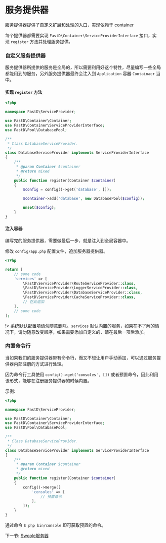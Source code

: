 # 服务提供器

服务提供器提供了自定义扩展和处理的入口，实现依赖于 [container](https://github.com/JanHuang/container)

每个提供器都需要实现 `FastD\Container\ServiceProviderInterface` 接口，实现 `register` 方法并处理服务提供。

### 自定义服务提供器

服务提供器所提供的服务是全局的，所以需要利用好这个特性，尽量编写一些全局都能用到的服务，另外服务提供器最终会注入到 `Application` 容器 `Containaer` 当中。

#### 实现 `register` 方法

```php
<?php

namespace FastD\ServiceProvider;

use FastD\Container\Container;
use FastD\Container\ServiceProviderInterface;
use FastD\Pool\DatabasePool;

/**
 * Class DatabaseServiceProvider.
 */
class DatabaseServiceProvider implements ServiceProviderInterface
{
    /**
     * @param Container $container
     * @return mixed
     */
    public function register(Container $container)
    {
        $config = config()->get('database', []);

        $container->add('database', new DatabasePool($config));

        unset($config);
    }
}
```

#### 注入容器

编写完的服务提供器，需要做最后一步，就是注入到全局容器中。

修改 `config/app.php` 配置文件，追加服务器提供器。

```php
<?Php

return [
    // some code
    'services' => [
        \FastD\ServiceProvider\RouteServiceProvider::class,
        \FastD\ServiceProvider\LoggerServiceProvider::class,
        \FastD\ServiceProvider\DatabaseServiceProvider::class,
        \FastD\ServiceProvider\CacheServiceProvider::class,
        // 在此追加        
    ],
    // some code
];
```

!> 系统默认配置项请勿随意删除。`services` 默认内置的服务，如果在不了解的情况下，请勿随意改变顺序，如果需要添加自定义的，请在最后一项后添加。

### 内置命令行

当如果我们的服务提供器带有命令行，而又不想让用户手动添加，可以通过服务提供器内部注册的方式进行处理。

因为命令行工具使用 `config()->get('consoles', [])` 或者预置命令，因此利用该形式，能够在注册服务提供器的时候内置。

示例:

```php
<?php

namespace FastD\ServiceProvider;

use FastD\Container\Container;
use FastD\Container\ServiceProviderInterface;
use FastD\Pool\DatabasePool;

/**
 * Class DatabaseServiceProvider.
 */
class DatabaseServiceProvider implements ServiceProviderInterface
{
    /**
     * @param Container $container
     * @return mixed
     */
    public function register(Container $container)
    {
        config()->merge([
            'consoles' => [
                // 预置命令
            ],
        ]);
    }
}
```

通过命令 `$ php bin/console` 即可获取预置的命令。

下一节: [Swoole服务器](zh-cn/advanced/3-3-extend.md)
